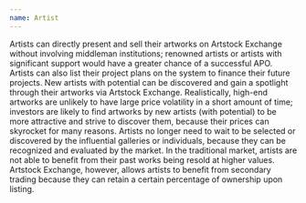 ```yaml
---
name: Artist
---
```

Artists can directly present and sell their artworks on Artstock Exchange without involving middleman institutions; renowned artists or artists with significant support would have a greater chance of a successful APO. Artists can also list their project plans on the system to finance their future projects. New artists with potential can be discovered and gain a spotlight through their artworks via Artstock Exchange. Realistically, high-end artworks are unlikely to have large price volatility in a short amount of time; investors are likely to find artworks by new artists (with potential) to be more attractive and strive to discover them, because their prices can skyrocket for many reasons. Artists no longer need to wait to be selected or discovered by the influential galleries or individuals, because they can be recognized and evaluated by the market. In the traditional market, artists are not able to benefit from their past works being resold at higher values. Artstock Exchange, however, allows artists to benefit from secondary trading because they can retain a certain percentage of ownership upon listing.